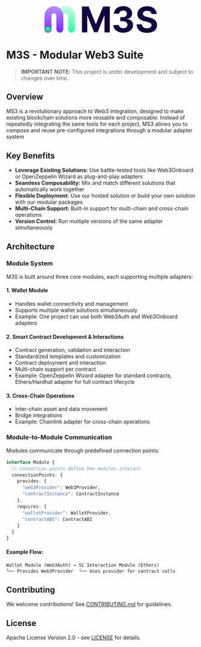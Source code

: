 <div align="center">
  <img src="./logo.png" alt="MS3 Banner" width="300"/>
</div>

# M3S - Modular Web3 Suite

> **IMPORTANT NOTE:** This project is under development and subject to changes over time.

## Overview

MS3 is a revolutionary approach to Web3 integration, designed to make existing blockchain solutions more reusable and composable. Instead of repeatedly integrating the same tools for each project, MS3 allows you to compose and reuse pre-configured integrations through a modular adapter system

## Key Benefits

- **Leverage Existing Solutions:** Use battle-tested tools like Web3Onboard or OpenZeppelin Wizard as plug-and-play adapters
- **Seamless Composability:** Mix and match different solutions that automatically work together
- **Flexible Deployment:** Use our hosted solution or build your own solution with our modular packages
- **Multi-Chain Support:** Built-in support for multi-chain and cross-chain operations
- **Version Control:** Run multiple versions of the same adapter simultaneously

## Architecture

### Module System

M3S is built around three core modules, each supporting multiple adapters:

#### 1. Wallet Module
- Handles wallet connectivity and management
- Supports multiple wallet solutions simultaneously
- Example: One project can use both Web3Auth and Web3Onboard adapters

#### 2. Smart Contract Development & Interactions
- Contract generation, validation and interaction
- Standardized templates and customization
- Contract deployment and interaction
- Multi-chain support per contract
- Example: OpenZeppelin Wizard adapter for standard contracts, Ethers/Hardhat adapter for full contract lifecycle

#### 3. Cross-Chain Operations
- Inter-chain asset and data movement
- Bridge integrations
- Example: Chainlink adapter for cross-chain operations

### Module-to-Module Communication

Modules communicate through predefined connection points:

```typescript
interface Module {
  // Connection points define how modules interact
  connectionPoints: {
    provides: {
      "web3Provider": Web3Provider,
      "contractInstance": ContractInstance
    },
    requires: {
      "walletProvider": WalletProvider,
      "contractABI": ContractABI
    }
  }
}
```

#### Example Flow:

```
Wallet Module (Web3Auth) → SC Interaction Module (Ethers)
└── Provides Web3Provider  └── Uses provider for contract calls
```

## Contributing

We welcome contributions! See [CONTRIBUTING.md](CONTRIBUTING.md) for guidelines.

## License

Apache License Version 2.0 - see [LICENSE](LICENSE) for details.
